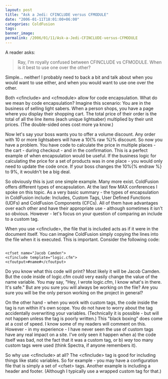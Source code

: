 ```yaml
---
layout: post
title: "Ask a Jedi: CFINCLUDE versus CFMODULE"
date: "2006-01-11T18:01:00+06:00"
categories: ColdFusion 
tags: 
banner_image: 
permalink: /2006/01/11/Ask-a-Jedi-CFINCLUDE-versus-CFMODULE
---
```


A reader asks:

<blockquote>
Ray, I'm royally confused between CFINCLUDE vs CFMODULE.  When is it best to use one over the other?
</blockquote>
<!--more-->
Simple... neither! I probably need to back a bit and talk about when you would want to use either, and when you would want to use one over the other.

Both &lt;cfinclude&gt; and &lt;cfmodule&gt; allow for code encapsulation. What do we mean by code encapsulation? Imagine this scenario: You are in the business of selling light sabers. When a person shops, you have a page where you display their shopping cart. The total price of their order is the total of all the line items (each unique lightsaber) multiplied by their unit prices. (The double-sided ones cost more ya know.) 

Now let's say your boss wants you to offer a volume discount. Any order with 10 or more lightsabers will have a 10{% raw %}% discount. So now you have a problem. You have code to calculate the price in multiple places - the cart - during checkout - and in the confirmation. This is a perfect example of when encapsulation would be useful. If the business logic for calculating the price for a set of products was in one place - you would only need to update the code once. If your boss changes the 10%{% endraw %} to 9%, it wouldn't be a big deal. 

So obviously this is just one simple example. Many more exist. ColdFusion offers different types of encapsulation. At the last few MAX conferences I spoke on this topic. As a very basic summary - the types of encapsulation in ColdFusion include: Includes, Custom Tags, User Defined Functions (UDFs) and ColdFusion Components (CFCs). All of them have advantages over each other and have their appropriate use - although sometimes it isn't so obvious. However - let's focus on your question of comparing an include to a custom tag.

When you use &lt;cfinclude&gt;, the file that is included acts as if it were in the document itself. You can imagine ColdFusion simply copying the lines into the file when it is executed. This is important. Consider the following code:

<code>
&lt;cfset name="Jacob Camden"&gt;
&lt;cfinclude template="logic.cfm"&gt;
&lt;cfoutput&gt;#name#&lt;/cfoutput&gt;
</code>

Do you know what this code will print? Most likely it will be Jacob Camden. But the code inside of logic.cfm could very easily change the value of the name variable. You may say, "Hey, I wrote logic.cfm, I know what's in there. It's safe." But are you sure you will always be working on the file? Are you sure you will be the only person working on the project in general? 

On the other hand - when you work with custom tags, the code inside the tag is run within it's own scope. You do not have to worry about the tag accidentally overwriting your variables. (Technically it is possible - but will not happen unless the tag is poorly written.) This "black boxing" does come at a cost of speed. I know some of my readers will comment on this. However - in my experience - I have never seen the use of custom tags have any real impact on a site. I've only seen it happen when a) the code itself was bad, not the fact that it was a custom tag, or b) <i>way</i> too many custom tags were used (think Spectra, if anyone remembers it). 

So why use &lt;cfinclude&gt; at all? The &lt;cfinclude&gt; tag is good for including things like static variables. So for example - you may have a configuration file that is simply a set of &lt;cfset&gt; tags. Another example is including a header and footer. (Although I typically use a wrapped custom tag for that.)